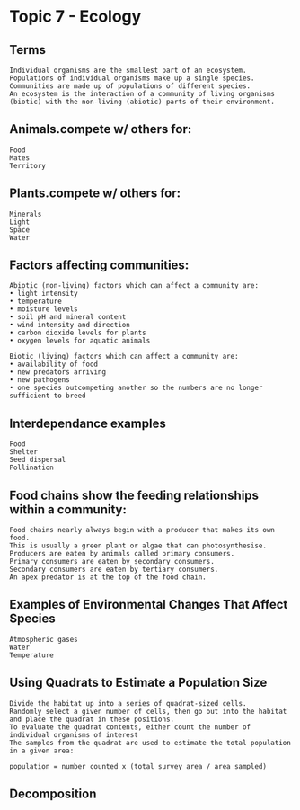 # Topic 7 - Ecology

## Terms
```
Individual organisms are the smallest part of an ecosystem.
Populations of individual organisms make up a single species.
Communities are made up of populations of different species.
An ecosystem is the interaction of a community of living organisms
(biotic) with the non-living (abiotic) parts of their environment.
```

## Animals.compete w/ others for:
```
Food
Mates
Territory
```

## Plants.compete w/ others for:
```
Minerals
Light
Space
Water
```

## Factors affecting communities:
```
Abiotic (non-living) factors which can affect a community are:
• light intensity
• temperature
• moisture levels
• soil pH and mineral content
• wind intensity and direction
• carbon dioxide levels for plants
• oxygen levels for aquatic animals

Biotic (living) factors which can affect a community are:
• availability of food
• new predators arriving
• new pathogens
• one species outcompeting another so the numbers are no longer
sufficient to breed
```

## Interdependance examples
```
Food
Shelter
Seed dispersal
Pollination
```

## Food chains show the feeding relationships within a community:
```
Food chains nearly always begin with a producer that makes its own food. 
This is usually a green plant or algae that can photosynthesise.
Producers are eaten by animals called primary consumers.
Primary consumers are eaten by secondary consumers.
Secondary consumers are eaten by tertiary consumers.
An apex predator is at the top of the food chain.
```

## Examples of Environmental Changes That Affect Species
```
Atmospheric gases
Water
Temperature
```

## Using Quadrats to Estimate a Population Size
```
Divide the habitat up into a series of quadrat-sized cells.
Randomly select a given number of cells, then go out into the habitat and place the quadrat in these positions.
To evaluate the quadrat contents, either count the number of individual organisms of interest
The samples from the quadrat are used to estimate the total population in a given area:

population = number counted x (total survey area / area sampled)
```

## Decomposition
